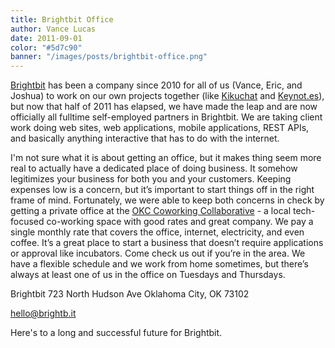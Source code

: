```yaml
---
title: Brightbit Office
author: Vance Lucas
date: 2011-09-01
color: "#5d7c90"
banner: "/images/posts/brightbit-office.png"
---
```


[Brightbit](http://brightb.it) has been a company since 2010 for all of us (Vance, Eric, and Joshua) to work on our own projects together (like [Kikuchat](http://kikuchat.com) and [Keynot.es](http://keynot.es)), but now that half of 2011 has elapsed, we have made the leap and are now officially all fulltime self-employed partners in Brightbit. We are taking client work doing web sites, web applications, mobile applications, REST APIs, and basically anything interactive that has to do with the internet.

I'm not sure what it is about getting an office, but it makes thing seem more real to actually have a dedicated place of doing business. It somehow legitimizes your business for both you and your customers. Keeping expenses low is a concern, but it’s important to start things off in the right frame of mind. Fortunately, we were able to keep both concerns in check by getting a private office at the [OKC Coworking Collaborative](http://okccoco.com) - a local tech-focused co-working space with good rates and great company. We pay a single monthly rate that covers the office, internet, electricity, and even coffee. It’s a great place to start a business that doesn’t require applications or approval like incubators. Come check us out if you’re in the area. We have a flexible schedule and we work from home sometimes, but there’s always at least one of us in the office on Tuesdays and Thursdays.

Brightbit
723 North Hudson Ave
Oklahoma City, OK 73102

[hello@brightb.it](mailto:hello@brightb.it)

Here's to a long and successful future for Brightbit.
